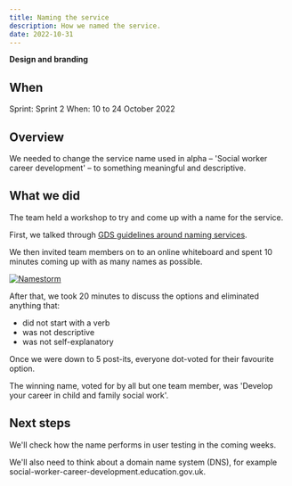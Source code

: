 ```yaml
---
title: Naming the service
description: How we named the service.
date: 2022-10-31
---
```


<strong class="govuk-tag govuk-tag--yellow">Design and branding</strong>

## When
Sprint: Sprint 2
When: 10 to 24 October 2022

## Overview
We needed to change the service name used in alpha – 'Social worker career development' – to something meaningful and descriptive.

## What we did
The team held a workshop to try and come up with a name for the service.

First, we talked through <a href="https://www.gov.uk/service-manual/design/naming-your-service">GDS guidelines around naming services</a>.

We then invited team members on to an online whiteboard and spent 10 minutes coming up with as many names as possible.

<a href="namestorm.png" target="_blank">![Namestorm](namestorm.png "Namestorm")</a>

After that, we took 20 minutes to discuss the options and eliminated anything that:

- did not start with a verb
- was not descriptive
- was not self-explanatory

Once we were down to 5 post-its, everyone dot-voted for their favourite option.

The winning name, voted for by all but one team member, was 'Develop your career in child and family social work'.

## Next steps

We'll check how the name performs in user testing in the coming weeks.

We'll also need to think about a domain name system (DNS), for example social-worker-career-development.education.gov.uk.
